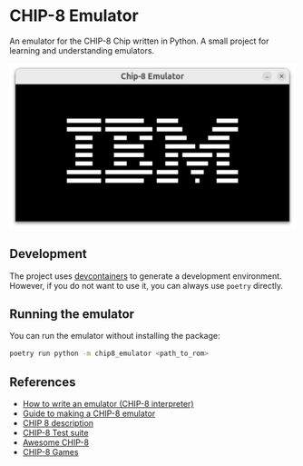 # CHIP-8 Emulator

An emulator for the CHIP-8 Chip written in Python. A small project for learning and understanding emulators.

![The IBM logo](assets/ibm.png)

## Development

The project uses [devcontainers](https://containers.dev) to generate a development environment. However, if you do not want to use it, you can always use `poetry` directly.

## Running the emulator

You can run the emulator without installing the package:

```bash
poetry run python -m chip8_emulator <path_to_rom>
```

## References

- [How to write an emulator (CHIP-8 interpreter)](https://multigesture.net/articles/how-to-write-an-emulator-chip-8-interpreter/)
- [Guide to making a CHIP-8 emulator](https://tobiasvl.github.io/blog/write-a-chip-8-emulator/)
- [CHIP 8 description](https://en.wikipedia.org/wiki/CHIP-8#Virtual_machine_description)
- [CHIP-8 Test suite](https://github.com/Timendus/chip8-test-suite)
- [Awesome CHIP-8](https://github.com/tobiasvl/awesome-chip-8)
- [CHIP-8 Games](https://johnearnest.github.io/chip8Archive/)
